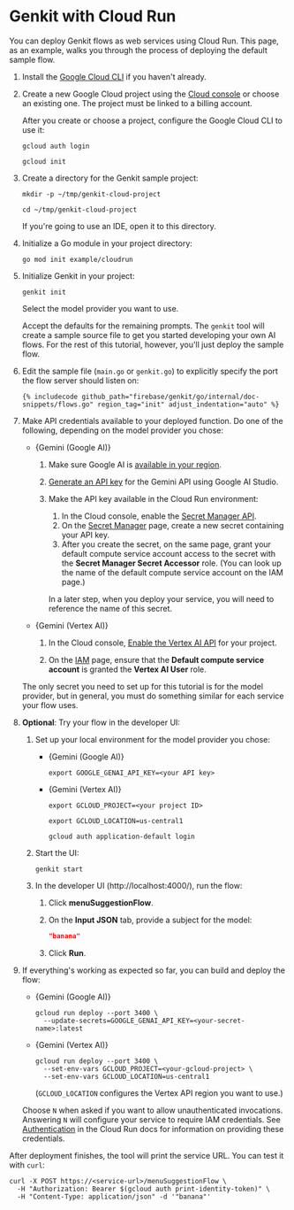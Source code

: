 # Genkit with Cloud Run

You can deploy Genkit flows as web services using Cloud Run. This page,
as an example, walks you through the process of deploying the default sample
flow.

1.  Install the [Google Cloud CLI](https://cloud.google.com/sdk/docs/install) if
    you haven't already.

1.  Create a new Google Cloud project using the
    [Cloud console](https://console.cloud.google.com) or choose an existing one.
    The project must be linked to a billing account.

    After you create or choose a project, configure the Google Cloud CLI to use
    it:

    ```posix-terminal
    gcloud auth login

    gcloud init
    ```

1.  Create a directory for the Genkit sample project:

    ```posix-terminal
    mkdir -p ~/tmp/genkit-cloud-project

    cd ~/tmp/genkit-cloud-project
    ```

    If you're going to use an IDE, open it to this directory.

1.  Initialize a Go module in your project directory:

    ```posix-terminal
    go mod init example/cloudrun
    ```

1.  Initialize Genkit in your project:

    ```posix-terminal
    genkit init
    ```

    Select the model provider you want to use.

    Accept the defaults for the remaining prompts. The `genkit` tool will create
    a sample source file to get you started developing your own AI flows.
    For the rest of this tutorial, however, you'll just deploy the sample flow.

1.  Edit the sample file (`main.go` or `genkit.go`) to explicitly specify the
    port the flow server should listen on:

    ```golang
    {% includecode github_path="firebase/genkit/go/internal/doc-snippets/flows.go" region_tag="init" adjust_indentation="auto" %}
    ```

1.  Make API credentials available to your deployed function. Do one of the
    following, depending on the model provider you chose:

    - {Gemini (Google AI)}

      1.  Make sure Google AI is
          [available in your region](https://ai.google.dev/available_regions).

      1.  [Generate an API key](https://aistudio.google.com/app/apikey) for the
          Gemini API using Google AI Studio.

      1.  Make the API key available in the Cloud Run environment:

          1.  In the Cloud console, enable the
              [Secret Manager API](https://console.cloud.google.com/apis/library/secretmanager.googleapis.com?project=_).
          1.  On the
              [Secret Manager](https://console.cloud.google.com/security/secret-manager?project=_)
              page, create a new secret containing your API key.
          1.  After you create the secret, on the same page, grant your default
              compute service account access to the secret with the
              **Secret Manager Secret Accessor** role. (You can look up the name
              of the default compute service account on the IAM page.)

          In a later step, when you deploy your service, you will need to
          reference the name of this secret.

    - {Gemini (Vertex AI)}

      1.  In the Cloud console,
          [Enable the Vertex AI API](https://console.cloud.google.com/apis/library/aiplatform.googleapis.com?project=_)
          for your project.

      1.  On the [IAM](https://console.cloud.google.com/iam-admin/iam?project=_)
          page, ensure that the **Default compute service account** is granted
          the **Vertex AI User** role.

    The only secret you need to set up for this tutorial is for the model
    provider, but in general, you must do something similar for each service
    your flow uses.

1.  **Optional**: Try your flow in the developer UI:

    1.  Set up your local environment for the model provider you chose:

        - {Gemini (Google AI)}

          ```posix-terminal
          export GOOGLE_GENAI_API_KEY=<your API key>
          ```

        - {Gemini (Vertex AI)}

          ```posix-terminal
          export GCLOUD_PROJECT=<your project ID>

          export GCLOUD_LOCATION=us-central1

          gcloud auth application-default login
          ```

    1.  Start the UI:

        ```posix-terminal
        genkit start
        ```

    1.  In the developer UI (http://localhost:4000/), run the flow:

        1.  Click **menuSuggestionFlow**.

        1.  On the **Input JSON** tab, provide a subject for the model:

            ```json
            "banana"
            ```

        1.  Click **Run**.

1.  If everything's working as expected so far, you can build and deploy the
    flow:

    - {Gemini (Google AI)}

      ```posix-terminal
      gcloud run deploy --port 3400 \
        --update-secrets=GOOGLE_GENAI_API_KEY=<your-secret-name>:latest
      ```

    - {Gemini (Vertex AI)}

      ```posix-terminal
      gcloud run deploy --port 3400 \
        --set-env-vars GCLOUD_PROJECT=<your-gcloud-project> \
        --set-env-vars GCLOUD_LOCATION=us-central1
      ```

      (`GCLOUD_LOCATION` configures the Vertex API region you want to use.)

    Choose `N` when asked if you want to allow unauthenticated invocations.
    Answering `N` will configure your service to require IAM credentials. See
    [Authentication](https://cloud.google.com/run/docs/authenticating/overview)
    in the Cloud Run docs for information on providing these credentials.

After deployment finishes, the tool will print the service URL. You can test
it with `curl`:

```posix-terminal
curl -X POST https://<service-url>/menuSuggestionFlow \
  -H "Authorization: Bearer $(gcloud auth print-identity-token)" \
  -H "Content-Type: application/json" -d '"banana"'
```

